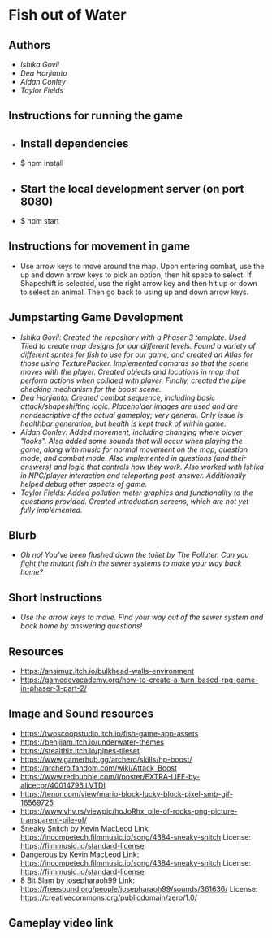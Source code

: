 # Fish out of Water

## Authors
- *Ishika Govil*
- *Dea Harjianto*
- *Aidan Conley*
- *Taylor Fields*

## Instructions for running the game
- ## Install dependencies
- $ npm install
- ## Start the local development server (on port 8080)
- $ npm start

## Instructions for movement in game
- Use arrow keys to move around the map. Upon entering combat, use the up and down arrow keys to pick an option, then hit space to select. If Shapeshift is selected, use the right arrow key and then hit up or down to select an animal. Then go back to using up and down arrow keys.

## Jumpstarting Game Development
- *Ishika Govil: Created the repository with a Phaser 3 template. Used Tiled to create map designs for our different levels. Found a variety of different sprites for fish to use for our game, and created an Atlas for those using TexturePacker. Implemented camaras so that the scene moves with the player. Created objects and locations in map that perform actions when collided with player. Finally, created the pipe checking mechanism for the boost scene.*
- *Dea Harjianto: Created combat sequence, including basic attack/shapeshifting logic. Placeholder images are used and are nondescriptive of the actual gameplay; very general. Only issue is healthbar generation, but health is kept track of within game.*
- *Aidan Conley: Added movement, including changing where player "looks". Also added some sounds that will occur when playing the game, along with music for normal movement on the map, question mode, and combat mode. Also implemented in questions (and their answers) and logic that controls how they work. Also worked with Ishika in NPC/player interaction and teleporting post-answer. Additionally helped debug other aspects of game.*
- *Taylor Fields: Added pollution meter graphics and functionality to the questions provided. Created introduction screens, which are not yet fully implemented.*
## Blurb
- *Oh no! You've been flushed down the toilet by The Polluter. Can you fight the mutant fish in the sewer systems to make your way back home?*

## Short Instructions
- *Use the arrow keys to move. Find your way out of the sewer system and back home by answering questions!*

## Resources
- https://ansimuz.itch.io/bulkhead-walls-environment
- https://gamedevacademy.org/how-to-create-a-turn-based-rpg-game-in-phaser-3-part-2/

## Image and Sound resources
- https://twoscoopstudio.itch.io/fish-game-app-assets
- https://benjijam.itch.io/underwater-themes
- https://stealthix.itch.io/pipes-tileset 
- https://www.gamerhub.gg/archero/skills/hp-boost/
- https://archero.fandom.com/wiki/Attack_Boost
- https://www.redbubble.com/i/poster/EXTRA-LIFE-by-alicecpr/40014796.LVTDI 
- https://tenor.com/view/mario-block-lucky-block-pixel-smb-gif-16569725 
- https://www.vhv.rs/viewpic/hoJoRhx_pile-of-rocks-png-picture-transparent-pile-of/ 
- Sneaky Snitch by Kevin MacLeod
Link: https://incompetech.filmmusic.io/song/4384-sneaky-snitch
License: https://filmmusic.io/standard-license
- Dangerous by Kevin MacLeod
Link: https://incompetech.filmmusic.io/song/4384-sneaky-snitch
License: https://filmmusic.io/standard-license 
- 8 Bit Slam by josepharaoh99
Link: https://freesound.org/people/josepharaoh99/sounds/361636/
License: https://creativecommons.org/publicdomain/zero/1.0/ 

## Gameplay video link

